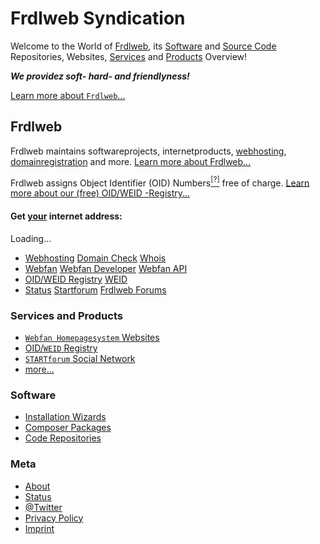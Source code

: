 # Frdlweb Syndication
 
Welcome to the World of [Frdlweb](/about/index), its [Software](https://webfan.de/install/) and [Source Code](https://github.com/frdl) Repositories, Websites, [Services](https://frdl.de) and [Products](https://webfan.de/apps/marketplaces/) Overview! 

***We providez soft- hard- and friendlyness!*** 

[Learn more about `Frdlweb`...](/about/)


<h2>
    Frdlweb
</h2>
<p>
    Frdlweb maintains softwareprojects, internetproducts, <a href="https://webfan.de/apps/marketplaces/">webhosting</a>, <a href="https://webfan.de/apps/marketplaces/">domainregistration</a> and more. <a href="https://frdlweb.de/about/">Learn more about Frdlweb...</a>
</p>
<p>
    Frdlweb assigns Object Identifier (OID) Numbers<a href="https://en.wikipedia.org/wiki/Object_identifier"><sup>[?]</sup></a> free of charge. <a href="https://registry.frdl.de">Learn more about our (free) OID/WEID -Registry...</a>
</p>
<h4>
    Get <u>your</u> internet address:
</h4>
<frdlweb-domain-check-whois ng-cloak></frdlweb-domain-check-whois><span frdl-if-js-remove="500">Loading...</span>

<ul>
    <li>
        <a href="https://domainundhomepagespeicher.de/">Webhosting</a> <a href="https://frdlweb.de/dns/domain-check">Domain Check</a> <a href="https://frdlweb.de/api/rdap/whois">Whois</a>
    </li>
    <li>
        <a href="https://webfan.de">Webfan</a> <a href="https://api.webfan.de/apps/developer/">Webfan Developer</a> <a href="https://api.webfan.de/apps/">Webfan API</a>
    </li>
    <li>
        <a href="https://registry.frdl.de">OID/WEID Registry</a> <a href="https://weid.info">WEID</a>
    </li>
    <li>
        <a href="https://status.frdl.de">Status</a> <a href="https://startforum.de">Startforum</a> <a href="https://startforum.de/s/frdlweb-org/">Frdlweb Forums</a>
    </li>
</ul>


### Services and Products
+ [`Webfan Homepagesystem` Websites](https://webfan.de)
+ [OID/`WEID` Registry](https://registry.frdl.de)
+ [`STARTforum` Social Network](https://startforum.de)
+ [more...](https://frdl.de)

### Software
+ [Installation Wizards](https://webfan.de/install/)
+ [Composer Packages](https://packages.frdl.de)
+ [Code Repositories](https://github.com/frdl)  

### Meta
+ [About](/about/)
+ [Status](https://status.frdl.de)
+ [@Twitter](https://twitter.com/TillWehowski)
+ [Privacy Policy](https://registry.frdl.de/datenschutzerklaerung.html)
+ [Imprint](imprint.html)



